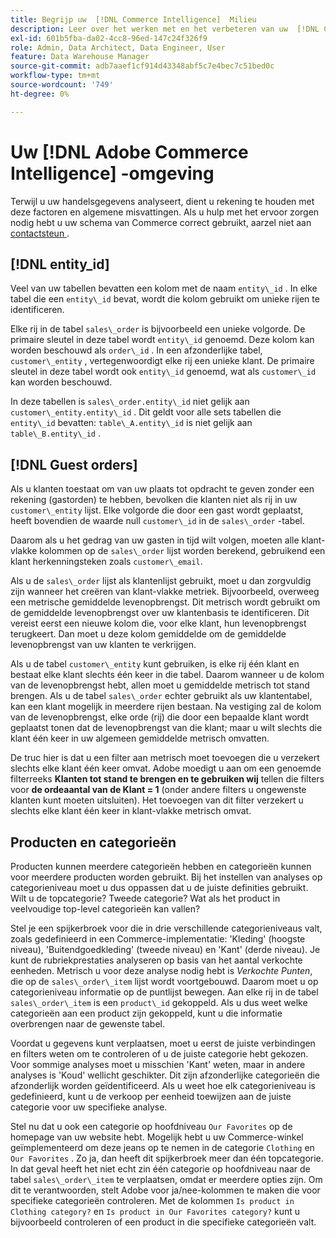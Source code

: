 ```yaml
---
title: Begrijp uw  [!DNL Commerce Intelligence]  Milieu
description: Leer over het werken met en het verbeteren van uw  [!DNL Commerce Intelligence]  milieu.
exl-id: 601b5fba-da02-4cc8-96ed-147c24f326f9
role: Admin, Data Architect, Data Engineer, User
feature: Data Warehouse Manager
source-git-commit: adb7aaef1cf914d43348abf5c7e4bec7c51bed0c
workflow-type: tm+mt
source-wordcount: '749'
ht-degree: 0%

---
```


# Uw [!DNL Adobe Commerce Intelligence] -omgeving

Terwijl u uw handelsgegevens analyseert, dient u rekening te houden met deze factoren en algemene misvattingen. Als u hulp met het ervoor zorgen nodig hebt u uw schema van Commerce correct gebruikt, aarzel niet aan [ contactsteun ](https://experienceleague.adobe.com/docs/commerce-knowledge-base/kb/troubleshooting/miscellaneous/mbi-service-policies.html?lang=nl-NL).

## [!DNL entity\_id]

Veel van uw tabellen bevatten een kolom met de naam `entity\_id` . In elke tabel die een `entity\_id` bevat, wordt die kolom gebruikt om unieke rijen te identificeren.

Elke rij in de tabel `sales\_order` is bijvoorbeeld een unieke volgorde. De primaire sleutel in deze tabel wordt `entity\_id` genoemd. Deze kolom kan worden beschouwd als `order\_id` . In een afzonderlijke tabel, `customer\_entity` , vertegenwoordigt elke rij een unieke klant. De primaire sleutel in deze tabel wordt ook `entity\_id` genoemd, wat als `customer\_id` kan worden beschouwd.

In deze tabellen is `sales\_order.entity\_id` niet gelijk aan `customer\_entity.entity\_id` . Dit geldt voor alle sets tabellen die `entity\_id` bevatten: `table\_A.entity\_id` is niet gelijk aan `table\_B.entity\_id` .

## [!DNL Guest orders]

Als u klanten toestaat om van uw plaats tot opdracht te geven zonder een rekening (gastorden) te hebben, bevolken die klanten niet als rij in uw `customer\_entity` lijst. Elke volgorde die door een gast wordt geplaatst, heeft bovendien de waarde null `customer\_id` in de `sales\_order` -tabel.

Daarom als u het gedrag van uw gasten in tijd wilt volgen, moeten alle klant-vlakke kolommen op de `sales\_order` lijst worden berekend, gebruikend een klant herkenningsteken zoals `customer\_email`.

Als u de `sales\_order` lijst als klantenlijst gebruikt, moet u dan zorgvuldig zijn wanneer het creëren van klant-vlakke metriek. Bijvoorbeeld, overweeg een metrische gemiddelde levenopbrengst. Dit metrisch wordt gebruikt om de gemiddelde levenopbrengst over uw klantenbasis te identificeren. Dit vereist eerst een nieuwe kolom die, voor elke klant, hun levenopbrengst terugkeert. Dan moet u deze kolom gemiddelde om de gemiddelde levenopbrengst van uw klanten te verkrijgen.

Als u de tabel `customer\_entity` kunt gebruiken, is elke rij één klant en bestaat elke klant slechts één keer in die tabel. Daarom wanneer u de kolom van de levenopbrengst hebt, allen moet u gemiddelde metrisch tot stand brengen. Als u de tabel `sales\_order` echter gebruikt als uw klantentabel, kan een klant mogelijk in meerdere rijen bestaan. Na vestiging zal de kolom van de levenopbrengst, elke orde (rij) die door een bepaalde klant wordt geplaatst tonen dat de levenopbrengst van die klant; maar u wilt slechts die klant één keer in uw algemeen gemiddelde metrisch omvatten.

De truc hier is dat u een filter aan metrisch moet toevoegen die u verzekert slechts elke klant één keer omvat. Adobe moedigt u aan om een genoemde filterreeks **Klanten tot stand te brengen en te gebruiken wij** tellen die filters voor **de ordeaantal van de Klant = 1** (onder andere filters u ongewenste klanten kunt moeten uitsluiten). Het toevoegen van dit filter verzekert u slechts elke klant één keer in klant-vlakke metrisch omvat.

## Producten en categorieën

Producten kunnen meerdere categorieën hebben en categorieën kunnen voor meerdere producten worden gebruikt. Bij het instellen van analyses op categorieniveau moet u dus oppassen dat u de juiste definities gebruikt. Wilt u de topcategorie? Tweede categorie? Wat als het product in veelvoudige top-level categorieën kan vallen?

Stel je een spijkerbroek voor die in drie verschillende categorieniveaus valt, zoals gedefinieerd in een Commerce-implementatie: &#39;Kleding&#39; (hoogste niveau), &#39;Buitendgoedkleding&#39; (tweede niveau) en &#39;Kant&#39; (derde niveau). Je kunt de rubriekprestaties analyseren op basis van het aantal verkochte eenheden. Metrisch u voor deze analyse nodig hebt is _Verkochte Punten_, die op de `sales\_order\_item` lijst wordt voortgebouwd. Daarom moet u op categorieniveau informatie op de puntlijst bewegen. Aan elke rij in de tabel `sales\_order\_item` is een `product\_id` gekoppeld. Als u dus weet welke categorieën aan een product zijn gekoppeld, kunt u die informatie overbrengen naar de gewenste tabel.

Voordat u gegevens kunt verplaatsen, moet u eerst de juiste verbindingen en filters weten om te controleren of u de juiste categorie hebt gekozen. Voor sommige analyses moet u misschien &#39;Kant&#39; weten, maar in andere analyses is &#39;Koud&#39; wellicht geschikter. Dit zijn afzonderlijke categorieën die afzonderlijk worden geïdentificeerd. Als u weet hoe elk categorieniveau is gedefinieerd, kunt u de verkoop per eenheid toewijzen aan de juiste categorie voor uw specifieke analyse.

Stel nu dat u ook een categorie op hoofdniveau `Our Favorites` op de homepage van uw website hebt. Mogelijk hebt u uw Commerce-winkel geïmplementeerd om deze jeans op te nemen in de categorie `Clothing` en `Our Favorites` . Zo ja, dan heeft dit spijkerbroek meer dan één topcategorie. In dat geval heeft het niet echt zin één categorie op hoofdniveau naar de tabel `sales\_order\_item` te verplaatsen, omdat er meerdere opties zijn. Om dit te verantwoorden, stelt Adobe voor ja/nee-kolommen te maken die voor specifieke categorieën controleren. Met de kolommen `Is product in Clothing category?` en `Is product in Our Favorites category?` kunt u bijvoorbeeld controleren of een product in die specifieke categorieën valt.

